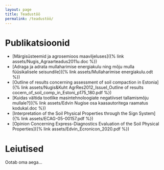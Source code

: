 ```yaml
---
layout: page
title: Teadustöö
permalink: /teadustöö/
---
```


Publikatsioonid
===============

* [Märgisüsteemid ja agrosemioos maaviljeluses]({% link assets/Nugis_Agraarteadus2011u.doc %})
* [Adraga ja adrata mullaharimise energiakulu ning mõju mulla füüsikalisele seisundile]({% link assets/Mullaharimise energiakulu.odt %})
* [Outline of results concerning assessment of soil compaction in Estonia]({% link assets/Nugis&Kuht AgrRes2012_IssueI_Outline of results cocern_of_soil_comp_in_Estoni_p175_180.pdf %})
* [Kuidas vältida tootlike masintehnoloogiate negatiivset tallamismõju mullale?]({% link assets/Edvin Nugise osa kaasautoritega raamatus kodukal.doc %})
* [Interpretation of the Soil Physical Properties through the Sign System]({% link assets/ECAG-05-00157.pdf %})
* [Opinion Concerning Express-Diagnostics Evaluation of the Soil Physical Properties]({% link assets/Edvin_Ecronicon_2020.pdf %})


Leiutised
=========

Ootab oma aega...